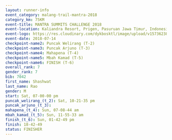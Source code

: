 ```yaml
---
layout: runner-info 
event_category: malang-trail-mantra-2018 
category_km: 75KM 
event-title: MANTRA SUMMITS CHALLENGE 2018 
event-location: Kaliandra Resort, Prigen, Pasuruan Jawa Timur, Indonesia 
event-logo: https://res.cloudinary.com/dykbosktl/image/upload/v1573623800/Logo/mantra-hiam_fujkqd.png 
event-date: 2018-07-14 
checkpoint-name2: Puncak Welirang (T-2) 
checkpoint-name3: Puncak Arjuno (T-3) 
checkpoint-name4: Mahapena (T-4) 
checkpoint-name5: Mbah Kamad (T-5) 
checkpoint-name6: FINISH (T-6) 
overall_rank: 7
gender_rank: 7
bib: 7042
first_name: Shashwat
last_name: Rao
gender: M
start: Sat, 07-00-00 pm
puncak_welirang_(t_2): Sat, 10-21-35 pm
puncak_arjuno_(t_3): 
mahapena_(t_4): Sun, 07-08-44 am
mbah_kamad_(t_5): Sun, 11-55-33 am
finish_(t_6): Sun, 01-42-49 pm
finish: 18-42-49
status: FINISHER
---
```

